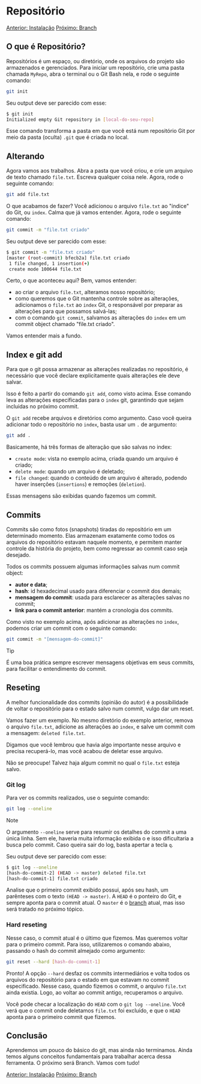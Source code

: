 # Repositório

[Anterior: Instalação](Instalação.md)
[Próximo: Branch](Branch.md)
## O que é Repositório?

Repositórios é um espaço, ou diretório, onde os arquivos do projeto são armazenados e gerenciados. Para iniciar um repositório, crie uma pasta chamada `MyRepo`, abra o terminal ou o Git Bash nela, e rode o seguinte comando:

```bash
git init
```

Seu output deve ser parecido com esse:

```bash
$ git init
Initialized empty Git repository in [local-do-seu-repo]
```

Esse comando transforma a pasta em que você está num repositório Git por meio da pasta (oculta) `.git` que é criada no local.

## Alterando

Agora vamos aos trabalhos. Abra a pasta que você criou, e crie um arquivo de texto chamado `file.txt`. Escreva qualquer coisa nele. Agora, rode o seguinte comando:

```bash
git add file.txt
```

O que acabamos de fazer? Você adicionou o arquivo `file.txt` ao "índice" do Git, ou `index`. Calma que já vamos entender. Agora, rode o seguinte comando:

```bash
git commit -m "file.txt criado"
```

Seu output deve ser parecido com esse:

```bash
$ git commit -m "file.txt criado"
[master (root-commit) bfecb2a] file.txt criado
 1 file changed, 1 insertion(+)
 create mode 100644 file.txt
```

Certo, o que aconteceu aqui? Bem, vamos entender:
- ao criar o arquivo `file.txt`, alteramos nosso repositório;
- como queremos que o Git mantenha controle sobre as alterações, adicionamos o `file.txt` ao `index` Git, o responsável por preparar as alterações para que possamos salvá-las;
- com o comando `git commit`, salvamos as alterações do `index` em um commit object chamado "file.txt criado".

Vamos entender mais a fundo.

## Index e git add

Para que o git possa armazenar as alterações realizadas no repositório, é necessário que você declare explicitamente quais alterações ele deve salvar. 

Isso é feito a partir do comando `git add`, como visto acima. Esse comando leva as alterações  especificadas para o `index` git, garantindo que sejam incluidas no próximo commit.

O `git add` recebe arquivos e diretórios como argumento. Caso você queira adicionar todo o repositório no `index`, basta usar um `.` de argumento:

```bash
git add .
```

Basicamente, há três formas de alteração que são salvas no index:
- `create mode`: vista no exemplo acima, criada quando um arquivo é criado;
- `delete mode`: quando um arquivo é deletado;
- `file changed`: quando o conteúdo de um arquivo é alterado, podendo haver inserções (`insertions`) e remoções (`deletion`).

Essas mensagens são exibidas quando fazemos um commit.

## Commits

Commits são como fotos (snapshots) tiradas do repositório em um determinado momento. Elas armazenam exatamente como todos os arquivos do repositório estavam naquele momento, e permitem manter controle da história do projeto, bem como regressar ao commit caso seja desejado.

Todos os commits possuem algumas informações salvas num commit object:
- **autor e data**;
- **hash**: id hexadecimal usado para diferenciar o commit dos demais;
- **mensagem do commit**: usada para esclarecer as alterações salvas no commit;
- **link para o commit anterior**: mantém a cronologia dos commits.

Como visto no exemplo acima, após adicionar as alterações no `index`, podemos criar um commit com o seguinte comando:

```bash
git commit -m "[mensagem-do-commit]"
```

> [!TIP]
> É uma boa prática sempre escrever mensagens objetivas em seus commits, para facilitar o entendimento do commit.

## Reseting

A melhor funcionalidade dos commits (opinião do autor) é a possibilidade de voltar o repositório para o estado salvo num commit, vulgo dar um reset.

Vamos fazer um exemplo. No mesmo diretório do exemplo anterior, remova o arquivo `file.txt`, adicione as alterações ao `index`, e salve um commit com a mensagem: `deleted file.txt`.

Digamos que você lembrou que havia algo importante nesse arquivo e precisa recuperá-lo, mas você acabou de deletar esse arquivo. 

Não se preocupe! Talvez haja algum commit no qual o `file.txt` esteja salvo. 

### Git log

Para ver os commits realizados, use o seguinte comando:

```bash
git log --oneline
```

> [!NOTE]
> O argumento `--oneline` serve para resumir os detalhes do commit a uma única linha. Sem ele, haveria muita informação exibida o e isso dificultaria a busca pelo commit. 
> Caso queira sair do log, basta apertar a tecla `q`.

Seu output deve ser parecido com esse:

``` bash
$ git log --oneline
[hash-do-commit-2] (HEAD -> master) deleted file.txt
[hash-do-commit-1] file.txt criado
```

Analise que o primeiro commit exibido possui, após seu hash, um parênteses com o texto `(HEAD -> master)`. A `HEAD` é o ponteiro do Git, e sempre aponta para o commit atual. O `master` é o [branch](Branch.md) atual, mas isso será tratado no próximo tópico.

### Hard reseting

Nesse caso, o commit atual é o último que fizemos. Mas queremos voltar para o primeiro commit. Para isso, utilizaremos o comando abaixo, passando o hash do commit almejado como argumento:

```bash
git reset --hard [hash-do-commit-1]
```

Pronto! A opção `--hard` desfaz os commits intermediários e volta todos os arquivos do repositório para o estado em que estavam no commit especificado. Nesse caso, quando fizemos o commit, o arquivo `file.txt` ainda existia. Logo, ao voltar ao commit antigo, recuperamos o arquivo.

Você pode checar a localização do `HEAD` com o `git log --oneline`. Você verá que o commit onde deletamos `file.txt` foi excluído, e que o `HEAD` aponta para o primeiro commit que fizemos.

## Conclusão

Aprendemos um pouco do básico do git, mas ainda não terminamos. Ainda temos alguns conceitos fundamentais para trabalhar acerca dessa ferramenta. O próximo será Branch. Vamos com tudo!

[Anterior: Instalação](Repositório.md)
[Próximo: Branch](Branch.md)
